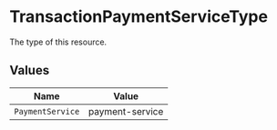 # TransactionPaymentServiceType

The type of this resource.


## Values

| Name             | Value            |
| ---------------- | ---------------- |
| `PaymentService` | payment-service  |